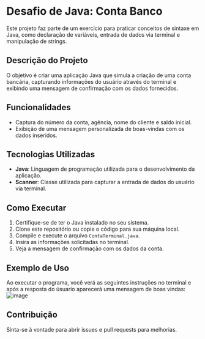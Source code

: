 # Desafio de Java: Conta Banco

Este projeto faz parte de um exercício para praticar conceitos de sintaxe em Java, como declaração de variáveis, entrada de dados via terminal e manipulação de strings. 

## Descrição do Projeto

O objetivo é criar uma aplicação Java que simula a criação de uma conta bancária, capturando informações do usuário através do terminal e exibindo uma mensagem de confirmação com os dados fornecidos.

## Funcionalidades

- Captura do número da conta, agência, nome do cliente e saldo inicial.
- Exibição de uma mensagem personalizada de boas-vindas com os dados inseridos.

## Tecnologias Utilizadas

- **Java**: Linguagem de programação utilizada para o desenvolvimento da aplicação.
- **Scanner**: Classe utilizada para capturar a entrada de dados do usuário via terminal.

## Como Executar

1. Certifique-se de ter o Java instalado no seu sistema.
2. Clone este repositório ou copie o código para sua máquina local.
3. Compile e execute o arquivo `ContaTerminal.java`.
4. Insira as informações solicitadas no terminal.
5. Veja a mensagem de confirmação com os dados da conta.

## Exemplo de Uso

Ao executar o programa, você verá as seguintes instruções no terminal e após a resposta do úsuario aparecerá uma mensagem de boas vindas:
![image](https://github.com/user-attachments/assets/56d86370-159a-4c5b-910f-956cedc63c39)

## Contribuição

Sinta-se à vontade para abrir issues e pull requests para melhorias.




